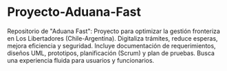 # Proyecto-Aduana-Fast
Repositorio de "Aduana Fast": Proyecto para optimizar la gestión fronteriza en Los Libertadores (Chile-Argentina). Digitaliza trámites, reduce esperas, mejora eficiencia y seguridad. Incluye documentación de requerimientos, diseños UML, prototipos, planificación (Scrum) y plan de pruebas. Busca una experiencia fluida para usuarios y funcionarios.
